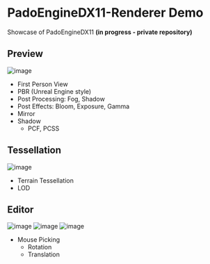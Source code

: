 # PadoEngineDX11-Renderer Demo
Showcase of PadoEngineDX11 **(in progress - private repository)**

## Preview
![image](https://github.com/user-attachments/assets/3234fa80-2229-4d3b-932a-7a6a35791d56)

- First Person View
- PBR (Unreal Engine style)
- Post Processing: Fog, Shadow
- Post Effects: Bloom, Exposure, Gamma
- Mirror
- Shadow
  - PCF, PCSS

## Tessellation
![image](https://github.com/user-attachments/assets/a9a10c23-020c-4a9d-9586-a259597be64b)

- Terrain Tessellation
- LOD


## Editor
![image](https://github.com/user-attachments/assets/511a09af-d11c-490b-91ff-ef1b690220be)
![image](https://github.com/user-attachments/assets/454c117b-996c-4fb9-9d44-f5fdf9d769cf)
![image](https://github.com/user-attachments/assets/4837cfe3-53b6-49b5-b17d-47c361aeb7eb)


- Mouse Picking
  - Rotation
  - Translation

